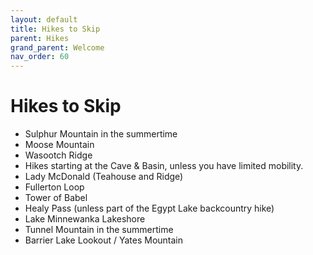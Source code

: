 ```yaml
---
layout: default
title: Hikes to Skip
parent: Hikes
grand_parent: Welcome
nav_order: 60
---
```

# Hikes to Skip

- Sulphur Mountain in the summertime
- Moose Mountain
- Wasootch Ridge
- Hikes starting at the Cave & Basin, unless you have limited mobility.
- Lady McDonald (Teahouse and Ridge)
- Fullerton Loop
- Tower of Babel
- Healy Pass (unless part of the Egypt Lake backcountry hike)
- Lake Minnewanka Lakeshore
- Tunnel Mountain in the summertime
- Barrier Lake Lookout / Yates Mountain